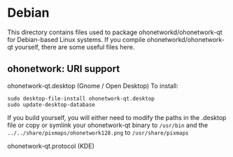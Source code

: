 
Debian
====================
This directory contains files used to package ohonetworkd/ohonetwork-qt
for Debian-based Linux systems. If you compile ohonetworkd/ohonetwork-qt yourself, there are some useful files here.

## ohonetwork: URI support ##


ohonetwork-qt.desktop  (Gnome / Open Desktop)
To install:

	sudo desktop-file-install ohonetwork-qt.desktop
	sudo update-desktop-database

If you build yourself, you will either need to modify the paths in
the .desktop file or copy or symlink your ohonetwork-qt binary to `/usr/bin`
and the `../../share/pixmaps/ohonetwork128.png` to `/usr/share/pixmaps`

ohonetwork-qt.protocol (KDE)

